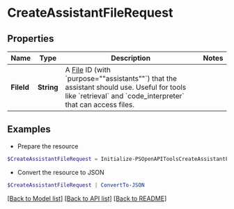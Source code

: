 # CreateAssistantFileRequest
## Properties

Name | Type | Description | Notes
------------ | ------------- | ------------- | -------------
**FileId** | **String** | A [File](/docs/api-reference/files) ID (with &#x60;purpose&#x3D;&quot;&quot;assistants&quot;&quot;&#x60;) that the assistant should use. Useful for tools like &#x60;retrieval&#x60; and &#x60;code_interpreter&#x60; that can access files. | 

## Examples

- Prepare the resource
```powershell
$CreateAssistantFileRequest = Initialize-PSOpenAPIToolsCreateAssistantFileRequest  -FileId null
```

- Convert the resource to JSON
```powershell
$CreateAssistantFileRequest | ConvertTo-JSON
```

[[Back to Model list]](../README.md#documentation-for-models) [[Back to API list]](../README.md#documentation-for-api-endpoints) [[Back to README]](../README.md)

